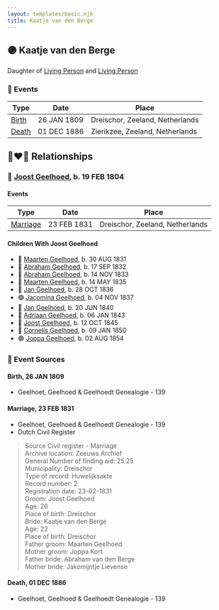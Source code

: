 ```yaml
---
layout: templates/basic.njk
title: Kaatje van den Berge
---
```

## 🟣 Kaatje van den Berge

Daughter of [Living Person](/people/7/78829556) and [Living Person](/people/7/7376448)

### 📆 Events

Type | Date | Place
------ | ------ | ------
[Birth](#event-f65f41ca-578e-42e8-a77c-efeb106620cb) | 26 JAN 1809 | Dreischor, Zeeland, Netherlands
[Death](#event-a5104d09-3255-4d26-81ad-c70cf046808f) | 01 DEC 1886 | Zierikzee, Zeeland, Netherlands

## 👩‍❤️‍👨 Relationships

### 🔵 [Joost Geelhoed](/people/7/72031888), b. 19 FEB 1804

#### Events

Type | Date | Place
------ | ------ | ------
[Marriage](#event-e1e78a61-b1e6-47c2-9786-c4330fe398a4) | 23 FEB 1831 | Dreischor, Zeeland, Netherlands
#### Children With Joost Geelhoed
* 🔵 [Maarten Geelhoed](/people/5/57272382), b. 30 AUG 1831
* 🔵 [Abraham Geelhoed](/people/1/12826628), b. 17 SEP 1832
* 🔵 [Abraham Geelhoed](/people/9/990506), b. 14 NOV 1833
* 🔵 [Maarten Geelhoed](/people/2/23159760), b. 14 MAY 1835
* 🔵 [Jan Geelhoed](/people/2/29775472), b. 28 OCT 1836
* 🟣 [Jacomina Geelhoed](/people/3/37405220), b. 04 NOV 1837
* 🔵 [Jan Geelhoed](/people/6/66365467), b. 20 JUN 1840
* 🔵 [Adriaan Geelhoed](/people/8/86821084), b. 06 JAN 1843
* 🔵 [Joost Geelhoed](/people/7/73673934), b. 12 OCT 1845
* 🔵 [Cornelis Geelhoed](/people/1/16991740), b. 09 JAN 1850
* 🟣 [Joppa Geelhoed](/people/6/60925262), b. 02 AUG 1854
### 📰 Event Sources

#### <a id="event-f65f41ca-578e-42e8-a77c-efeb106620cb"></a> Birth, 26 JAN 1809
* Geelhoet, Geelhoed & Geelhoedt Genealogie  - 139

#### <a id="event-e1e78a61-b1e6-47c2-9786-c4330fe398a4"></a> Marriage, 23 FEB 1831
* Geelhoet, Geelhoed & Geelhoedt Genealogie  - 139
* Dutch Civil Register
>   
  > Source Civil register - Marriage  
  > Archive location: Zeeuws Archief  
  > General Number of finding aid: 25.25  
  > Municipality: Dreischor  
  > Type of record: Huwelijksakte  
  > Record number: 2  
  > Registration date: 23-02-1831  
  > Groom: Joost Geelhoed  
  > Age: 26  
  > Place of birth: Dreischor  
  > Bride: Kaatje van den Berge  
  > Age: 22  
  > Place of birth: Dreischor  
  > Father groom: Maarten Geelhoed  
  > Mother groom: Joppa Kort  
  > Father bride: Abraham van den Berge  
  > Mother bride: Jakomijntje Lievense
#### <a id="event-a5104d09-3255-4d26-81ad-c70cf046808f"></a> Death, 01 DEC 1886
* Geelhoet, Geelhoed & Geelhoedt Genealogie  - 139
